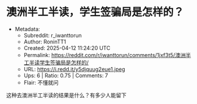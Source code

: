 # 澳洲半工半读，学生签骗局是怎样的？

- Metadata:
  - Subreddit: r_iwanttorun
  - Author: RoninTT1
  - Created: 2025-04-12 11:24:20 UTC
  - Permalink: https://reddit.com/r/iwanttorun/comments/1jxf3t5/澳洲半工半读学生签骗局是怎样的/
  - URL: https://i.redd.it/y5djquug2eue1.jpeg
  - Ups: 6 | Ratio: 0.75 | Comments: 7
  - Flair: 不懂就问


这种去澳洲半工半读的结果是什么？有多少人能留下

